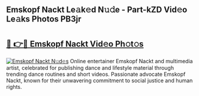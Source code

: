 ## Emskopf Nackt Le𝚊k𝚎d N𝚞𝚍e - Part-kZD Vid𝚎o Le𝚊ks Photos PB3jr

# <h2><a href="http://fb7iiqu.evod.top/?m=Emskopf+Nackt">🔗 👉🔴 Emskopf Nackt Vid𝚎o Ph𝚘t𝚘s</a></h2>

[![Emskopf Nackt N𝚞d𝚎s](https://i.imgur.com/8V9OHl7.gif)](http://fb7iiqu.evod.top/?m=Emskopf+Nackt)
Online entertainer Emskopf Nackt and multimedia artist, celebrated for publishing dance and lifestyle material through trending dance routines and short videos. Passionate advocate Emskopf Nackt, known for their unwavering commitment to social justice and human rights. 
